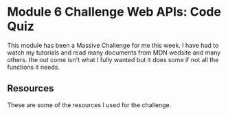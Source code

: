 # Module 6 Challenge Web APIs: Code Quiz

This module has been a Massive Challenge for me this week. I have had to watch my tutorials and read many documents from MDN wedsite and many others. the out come isn't what I fully wanted but it does some if not all the functions it needs.

## Resources

These are some of the resources I used for the challenge.

